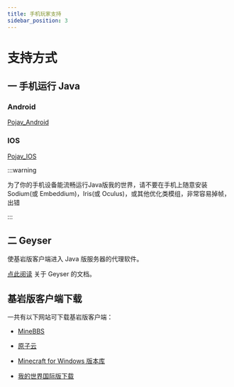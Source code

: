 ```yaml
---
title: 手机玩家支持
sidebar_position: 3
---
```


# 支持方式

## 一 手机运行 Java

### Android

[Pojav_Android](Pojav_Android.md)

### IOS

[Pojav_IOS](Pojav_iOS.md)

:::warning

为了你的手机设备能流畅运行Java版我的世界，请不要在手机上随意安装 Sodium(或 Embeddium)，Iris(或 Oculus)，或其他优化类模组，非常容易掉帧，出错

:::

## 二 Geyser

使基岩版客户端进入 Java 版服务器的代理软件。

[点此阅读](https://yizhan.wiki/NitWikit/Java/category/geyser) 关于 Geyser 的文档。

## 基岩版客户端下载

一共有以下网站可下载基岩版客户端：

- [MineBBS](https://mc.minebbs.com)

- [原子云](https://res.nullatom.com/Minecraft)

- [Minecraft for Windows 版本库](https://www.mcappx.com)

- [我的世界国际版下载](https://mcapks.com)
